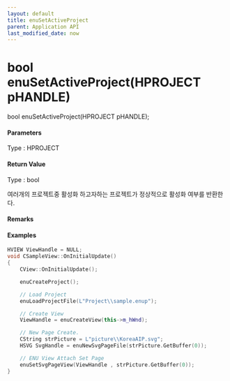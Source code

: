 ```yaml
---
layout: default
title: enuSetActiveProject
parent: Application API
last_modified_date: now
---
```

# bool enuSetActiveProject\(HPROJECT pHANDLE\)

bool enuSetActiveProject\(HPROJECT pHANDLE\);

#### 

#### Parameters

Type : HPROJECT

#### 

#### Return Value

Type : bool

여러개의 프로젝트중 활성화 하고자하는 프로젝트가 정상적으로 활성화 여부를 반환한다.

#### 

#### Remarks



#### Examples

```cpp
HVIEW ViewHandle = NULL; 
void CSampleView::OnInitialUpdate() 
{ 
    CView::OnInitialUpdate(); 

    enuCreateProject(); 

    // Load Project
    enuLoadProjectFile(L"Project\\sample.enup"); 

    // Create View
    ViewHandle = enuCreateView(this->m_hWnd); 

    // New Page Create. 
    CString strPicture = L"picture\\KoreaAIP.svg"; 
    HSVG SvgHandle = enuNewSvgPageFile(strPicture.GetBuffer(0)); 

    // ENU View Attach Set Page 
    enuSetSvgPageView(ViewHandle , strPicture.GetBuffer(0)); 
}
```



